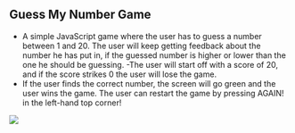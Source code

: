 <h2>Guess My Number Game</h2>

- A simple JavaScript game where the user has to guess a number between 1 and 20. The user will keep getting feedback about the number he has put in, 
 if the guessed number is higher or lower than the one he should be guessing. 
 -The user will start off with a score of 20, and if the score strikes 0 the user will lose the game.
 - If the user finds the correct number, the screen will go green and the user wins the game. The user can restart the game by pressing AGAIN! in the left-hand top corner!
 <img src="https://ibb.co/k0CCywy" />
